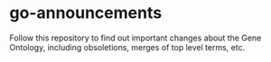# go-announcements
Follow this repository to find out important changes about the Gene Ontology, including obsoletions, merges of top level terms, etc. 
